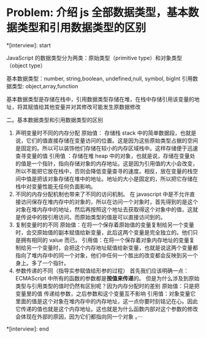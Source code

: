 # Problem: 介绍 js 全部数据类型，基本数据类型和引用数据类型的区别

\*[interview]: start

JavaScript 的数据类型分为两类：原始类型（primitive type）和对象类型（object type）

基本数据类型：number, string,boolean, undefined,null, symbol, bigInt
引用数据类型: object,array,function

基本数据类型是存储在栈中，引用数据类型存储在堆，在栈中存储引用该变量的地址，将其赋值给其他变量并对其修改可能发生原数据修改

二。基本数据类型和引用数据类型的区别

1. 声明变量时不同的内存分配
   原始值：
   存储栈 stack 中的简单数据段，也就是说，它们的值直接存储在变量访问的位置。这是因为这些原始类型占据的空间是固定的。所以可以装饰他们存储在较小的内存区域栈中。这样存储便于迅速查寻变量的值
   引用值 ：存储在堆 heap 中的对象，也就是说，存储在变量处的值是一个指针，指向存储对象的内存地址。这是因为引用值的大小会改变，所以不能把它放在栈中，否则会降低变量查寻的速度。相反，放在变量的栈空间中值是把该对象存储在堆中的地址。地址的大小是固定的，所以把它存储在栈中对变量性能无任何负面影响。
2. 不同的内存分配机制也带来了不同的访问机制。
   在 javascript 中是不允许直接访问保存在堆内存中的对象的，所以在访问一个对象时，首先得到的是这个对象在堆内存中的地址，然后再按照这个地址去获取得这个对象中的值，这就是传说中的按引用访问。而原始类型的值是可以直接访问到的。
3. 复制变量时的不同
   原始值：在将一个保存着原始值的变量复制给另一个变量时，会交原始值的副本赋值给新变量，此后这两个变量是完全独立的。他们只是拥有相同的 value 而已。
   引用值：在将一个保存着对象内存地址的变量复制给另一个变量时，会把这个内存地址赋值给新变量，也就是说这两个变量都指向了堆内存中的同一个对象，他们中任何一个胜出的改变都会反映到另一个身上。多了一个指针。
4. 参数传递的不同（指导实参赋值给形参的过程）
   首先我们应该明确一点：ECMAScript 中所有的函数的参数都是**按值来传递**的。
   但是为什么涉及到原始类型与引用类型的值时仍然有区别呢？因为内存分配时的差别
   原始值：只是把变量里的值 传递给参数，之后参数和这个变量互不影响
   引用值：对象变量它里面的值是这个对象在堆内存中的内存地址，这一点你要时刻铭记在心。因此它传递的值也就是这个内存地址。这也就是为什么函数内部对这个参数的修改会体现在外部的原因，因为它们都指向同一个对象 。···

\*[interview]: end

